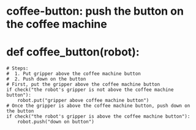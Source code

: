 # coffee-button: push the button on the coffee machine
# def coffee_button(robot):
    # Steps:
    #  1. Put gripper above the coffee machine button
    #  2. Push down on the button
    # First, put the gripper above the coffee machine button
    if check("the robot's gripper is not above the coffee machine button"):
        robot.put("gripper above coffee machine button")
    # Once the gripper is above the coffee machine button, push down on the button
    if check("the robot's gripper is above the coffee machine button"):
        robot.push("down on button")